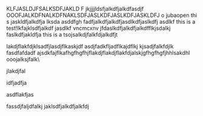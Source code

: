 KLFJASLDJFSALKSDFJAKLD F
jkjjjjldsfjalkdfjalkdfasdjf
OOOFJALKDFNALKDFNAKLSDFJASLKDFJASLKDFJASKLDFJ
o jubaopen
thi s jaskldfjalkdfja lksda
asddfgh
fadfjalkdfjalkdfjasdlkdfjaslkdfj asdlkf 
this is a test!lkfajklsdfjalkdf jasdlkf vncmcxnv
jfdaslkdfjalkdfjalkdfflkjsdalkj
faslkdfjakldfja
this is a tsojsalkdjfalkfdjalkdfjt


lakdjflakfdjklsadfjlasdjflkaskjdf
asdjfadkfljadflkajdflkj
kjsadjfalkfdjlk
fasdfafdadf
ajsdkfajflkafhgfhgfhjflakdjflakdjflakfdjalskjgfhgfhgfjhhlsakdhl
ooojalksjfalk\



jlakdjfal


idfjadfja

asdflakfjas

fassdjfaljdfalkj
jaklsdfjalkdfjalkfdj
